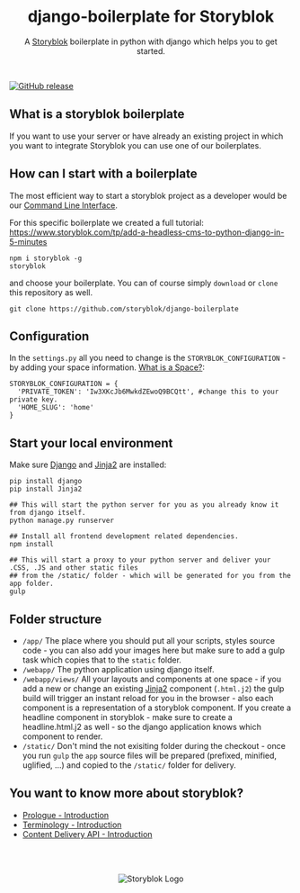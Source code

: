 <p align="center">
  <h1 align="center">django-boilerplate for Storyblok</h1>
  <p align="center">A <a href="https://www.storyblok.com" target="_blank">Storyblok</a> boilerplate in python with django which helps you to get started.</p>
</p>
<br>

[![GitHub release](https://img.shields.io/github/release/storyblok/django-boilerplate.svg)](https://github.com/storyblok/django-boilerplate/)

## What is a storyblok boilerplate
If you want to use your server or have already an existing project in which you want to integrate Storyblok you can use one of our boilerplates. 

## How can I start with a boilerplate

The most efficient way to start a storyblok project as a developer would be our [Command Line Interface](https://www.storyblok.com/docs/Guides/command-line-interface).

For this specific boilerplate we created a full tutorial: https://www.storyblok.com/tp/add-a-headless-cms-to-python-django-in-5-minutes

```
npm i storyblok -g
storyblok
```

and choose your boilerplate. You can of course simply `download` or `clone` this repository as well.

```
git clone https://github.com/storyblok/django-boilerplate
```

## Configuration
In the `settings.py` all you need to change is the `STORYBLOK_CONFIGURATION` - by adding your space information. [What is a Space?](https://www.storyblok.com/docs/terminology/space):

```
STORYBLOK_CONFIGURATION = {
  'PRIVATE_TOKEN': 'Iw3XKcJb6MwkdZEwoQ9BCQtt', #change this to your private key.
  'HOME_SLUG': 'home'
}
```

## Start your local environment

Make sure [Django](https://www.djangoproject.com/) and [Jinja2](http://jinja.pocoo.org/) are installed:

```
pip install django
pip install Jinja2

## This will start the python server for you as you already know it from django itself.
python manage.py runserver

## Install all frontend development related dependencies.
npm install

## This will start a proxy to your python server and deliver your .CSS, .JS and other static files
## from the /static/ folder - which will be generated for you from the app folder.
gulp
```


## Folder structure

- `/app/`
  The place where you should put all your scripts, styles source code - you can also add your images here
  but make sure to add a gulp task which copies that to the `static` folder.
- `/webapp/`
  The python application using django itself.
- `/webapp/views/`
  All your layouts and components at one space - if you add a new or change an existing [Jinja2](http://jinja.pocoo.org/) component (`.html.j2`)
  the gulp build will trigger an instant reload for you in the browser - also each component is a representation of a storyblok component.
  If you create a headline component in storyblok - make sure to create a headline.html.j2 as well - so the django application knows which component
  to render.
- `/static/`
  Don't mind the not exisiting folder during the checkout - once you run `gulp` the `app` source files 
  will be prepared (prefixed, minified, uglified, ...) and copied to the `/static/` folder for delivery.


## You want to know more about storyblok?

- [Prologue - Introduction](https://www.storyblok.com/docs/Prologue/Introduction)
- [Terminology - Introduction](https://www.storyblok.com/docs/terminology/introduction)
- [Content Delivery API - Introduction](https://www.storyblok.com/docs/Delivery-Api/introduction)


<br>
<br>
<p align="center">
<img src="https://a.storyblok.com/f/39898/1c9c224705/storyblok_black.svg" alt="Storyblok Logo">
</p>

